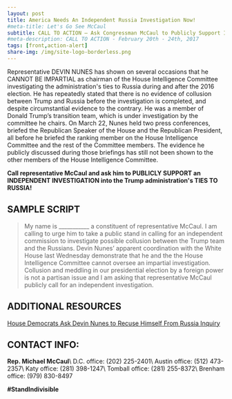 ```yaml
---
layout: post
title: America Needs An Independent Russia Investigation Now!
#meta-title: Let's Go See McCaul
subtitle: CALL TO ACTION – Ask Congressman McCaul to Publicly Support Independent Russia Investigation
#meta-description: CALL TO ACTION - February 20th - 24th, 2017
tags: [front,action-alert]
share-img: /img/site-logo-borderless.png
---
```

Representative DEVIN NUNES has shown on several occasions that he CANNOT BE IMPARTIAL as chairman of the House Intelligence Committee investigating the administration's ties to Russia during and after the 2016 election. He has repeatedly stated that there is no evidence of collusion between Trump and Russia before the investigation is completed, and despite circumstantial evidence to the contrary. He was a member of Donald Trump’s transition team, which is under investigation by the committee he chairs. On March 22, Nunes held two press conferences, briefed the Republican Speaker of the House and the Republican President, all before he briefed the ranking member on the House Intelligence Committee and the rest of the Committee members. The evidence he publicly discussed during those briefings has still not been shown to the other members of the House Intelligence Committee.

**Call representative McCaul and ask him to PUBLICLY SUPPORT an INDEPENDENT INVESTIGATION into the Trump administration's TIES TO RUSSIA!**

## SAMPLE SCRIPT
>My name is &#95;&#95;&#95;&#95;&#95;&#95;&#95;&#95;&#95;&#95;&#95; a constituent of representative McCaul. I am calling to urge him to take a public stand in calling for an independent commission to investigate possible collusion between the Trump team and the Russians. Devin Nunes’ apparent coordination with the White House last Wednesday demonstrate that he and the the House Intelligence Committee cannot oversee an impartial investigation. Collusion and meddling in our presidential election by a foreign power is not a partisan issue and I am asking that representative McCaul publicly call for an independent investigation.

## ADDITIONAL RESOURCES
[House Democrats Ask Devin Nunes to Recuse Himself From Russia Inquiry](https://www.nytimes.com/2017/03/27/us/politics/devin-nunes-house-intelligence-committee-white-house-wiretap.html?hp&action=click&pgtype=Homepage&clickSource=story-heading&module=first-column-region&region=top-news&WT.nav=top-news&_r=1)

## CONTACT INFO:

**Rep. Michael McCaul**\\
D.C. office: (202) 225-2401\\
Austin office: (512) 473-2357\\
Katy office: (281) 398-1247\\
Tomball office: (281) 255-8372\\
Brenham office: (979) 830-8497

**#StandIndivisible**
